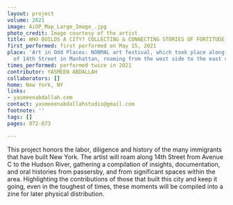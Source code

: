 ```yaml
---
layout: project
volume: 2021
image: AiOP_Map_Large_Image_.jpg
photo_credit: Image courtesy of the artist
title: WHO BUILDS A CITY? COLLECTING & CONNECTING STORIES OF FORTITUDE
first_performed: first performed on May 15, 2021
place: 'Art in Odd Places: NORMAL art festival, which took place along the length
  of 14th Street in Manhattan, roaming from the west side to the east side.'
times_performed: performed twice in 2021
contributor: YASMEEN ABDALLAH
collaborators: []
home: New York, NY
links:
- yasmeenabdallah.com
contact: yasmeeenabdallahstudio@gmail.com
footnote: ''
tags: []
pages: 072-073

---
```


This project honors the labor, diligence and history of the many immigrants that have built New York. The artist will roam along 14th Street from Avenue C to the Hudson River, gathering a compilation of insights, documentation, and oral histories from passersby, and from significant spaces within the area. Highlighting the contributions of those that built this city and keep it going, even in the toughest of times, these moments will be compiled into a zine for later physical distribution.
